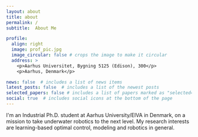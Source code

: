 ```yaml
---
layout: about
title: about
permalink: /
subtitle:  About Me

profile:
  align: right
  image: prof_pic.jpg
  image_circular: false # crops the image to make it circular
  address: >
    <p>Aarhus Universitet, Bygning 5125 (Edison), 300</p>
    <p>Aarhus, Denmark</p>

news: false  # includes a list of news items
latest_posts: false  # includes a list of the newest posts
selected_papers: false # includes a list of papers marked as "selected={true}"
social: true  # includes social icons at the bottom of the page
---
```



I'm an Industrial Ph.D. student at Aarhus University/EIVA in Denmark, on a mission to take underwater robotics to the next level. My research interests are learning-based optimal control, modeling and robotics in general.



